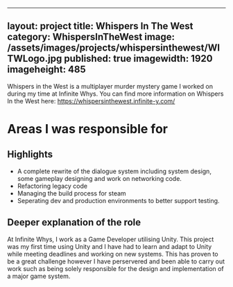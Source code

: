 
---
layout: project
title: Whispers In The West
category: WhispersInTheWest
image: /assets/images/projects/whispersinthewest/WITWLogo.jpg
published: true
imagewidth: 1920
imageheight: 485
---

Whispers in the West is a multiplayer murder mystery game I worked on during my time at Infinite Whys. You can find more information on Whispers In the West here: https://whispersinthewest.infinite-y.com/

# Areas I was responsible for
## Highlights
* A complete rewrite of the dialogue system including system design, some gameplay designing and work on networking code.
* Refactoring legacy code
* Managing the build process for steam
* Seperating dev and production environments to better support testing.

## Deeper explanation of the role
At Infinite Whys, I work as a Game Developer utilising Unity. This project was my first time using Unity and I have had to learn and adapt to Unity while meeting deadlines and working on new systems. This has proven to be a great challenge however I have perservered and been able to carry out work such as being solely responsible for the design and implementation of a major game system.   
